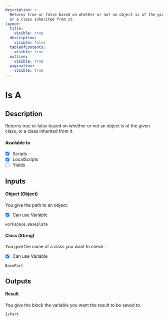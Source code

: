 ```yaml
---
description: >-
  Returns true or false based on whether or not an object is of the given class,
  or a class inherited from it.
layout:
  title:
    visible: true
  description:
    visible: false
  tableOfContents:
    visible: true
  outline:
    visible: true
  pagination:
    visible: true
---
```


# Is A

## Description

Returns true or false based on whether or not an object is of the given class, or a class inherited from it.

#### Available to

* [x] Scripts
* [x] LocalScripts
* [ ] Yields

## Inputs

#### Object (Object)

You give the path to an object.

* [x] Can use Variable

```
workspace.Baseplate
```

#### Class (String)

You give the name of a class you want to check.

* [x] Can use Variable

```
BasePart
```

## Outputs

#### Result

You give the block the variable you want the result to be saved to.

```
IsPart
```
